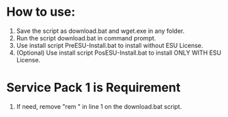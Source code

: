 # How to use:
1. Save the script as download.bat and wget.exe in any folder.
2. Run the script download.bat in command prompt.
3. Use install script PreESU-Install.bat to install without ESU License.
4. (Optional) Use install script PosESU-Install.bat to install ONLY WITH ESU License.

# Service Pack 1 is Requirement
1. If need, remove "rem " in line 1 on the download.bat script.
